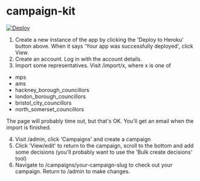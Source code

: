 campaign-kit
=================

 [![Deploy](https://www.herokucdn.com/deploy/button.png)](https://heroku.com/deploy) 

1. Create a new instance of the app by clicking the 'Deploy to Heroku' button above. When it says 'Your app was successfully deployed', click View.
2. Create an account. Log in with the account details.
3. Import some representatives. Visit /import/x, where x is one of

  * mps
  * ams
  * hackney_borough_councillors
  * london_borough_councillors
  * bristol_city_councillors
  * north_somerset_councillors

  The page will probably time out, but that's OK. You'll get an email when the import is finished.

4. Visit /admin, click 'Campaigns' and create a campaign
5. Click 'View/edit' to return to the campaign, scroll to the bottom and add some decisions (you'll probably want to use the 'Bulk create decisions' tool)
6. Navigate to /campaigns/your-campaign-slug to check out your campaign. Return to /admin to make changes.